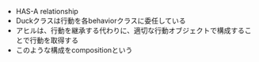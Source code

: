- HAS-A relationship
- Duckクラスは行動を各behaviorクラスに委任している
- アヒルは、行動を継承する代わりに、適切な行動オブジェクトで構成することで行動を取得する
- このような構成をcompositionという
